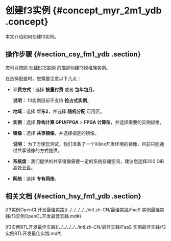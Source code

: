 # 创建f3实例 {#concept_myr_2m1_ydb .concept}

本文介绍如何创建f3实例。

## 操作步骤 {#section_csy_fm1_ydb .section}

您可以按照 [创建ECS实例](intl.zh-CN/实例/实例生命周期/创建实例/使用向导创建实例.md#) 的描述创建f3规格族实例。

在选择配置时，您需要注意以下几点：

-   **计费方式**：选择 **按量付费** 或者 **包年包月**。

    **说明：** f3实例目前不支持 **抢占式实例**。

-   **地域**：选择 **华东2**，并选择 **随机分配** 可用区。
-   **实例**：选择 **异构计算 GPU/FPGA** \> **FPGA 计算型**，并选择需要的实例规格。
-   **镜像**：选择 **共享镜像**，并选择指定的镜像。

    **说明：** 为了方便您测试，我们准备了一个Xilinx开发环境的镜像，目前只能通过共享镜像的方式提供。

-   **系统盘**：我们提供的共享镜像需要一定的系统存储空间，建议您选择200 GiB高效云盘。
-   **网络**：选择 **专有网络**。

## 相关文档 {#section_hsy_fm1_ydb .section}

[f3实例OpenCL开发最佳实践](../../../../../intl.zh-CN/最佳实践/FaaS 实例最佳实践/f3实例OpenCL开发最佳实践.md#)

[f3实例RTL开发最佳实践](../../../../../intl.zh-CN/最佳实践/FaaS 实例最佳实践/f3实例RTL开发最佳实践.md#)

